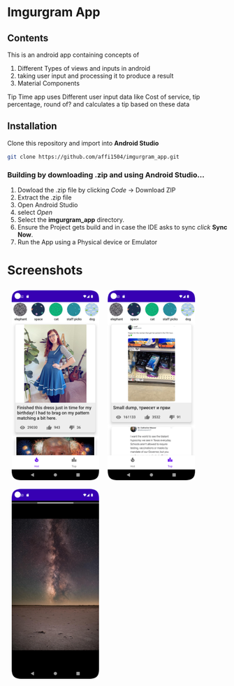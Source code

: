 # Imgurgram App
<h2>Contents</h2>

This is an android app containing concepts of
1. Different Types of views and inputs in android
1. taking user input and processing it to produce a result
1. Material Components

Tip Time app uses Different user input data like Cost of service, tip percentage, round of? and calculates a tip based on these data


## Installation
Clone this repository and import into **Android Studio**
```bash
git clone https://github.com/affi1504/imgurgram_app.git
```

<h3>Building by downloading .zip and using Android Studio...</h3>

1. Dowload the .zip file by clicking *Code* -> Download ZIP
1. Extract the .zip file
1. Open Android Studio
1. select *Open*
1. Select the **imgurgram_app** directory.
1. Ensure the Project gets build and in case the IDE asks to sync *click* **Sync Now**.
1. Run the App using a Physical device or Emulator

# Screenshots
[<img src="screenshots/Screenshot_1.png" align="left"
width="200" hspace="10" vspace="10">](screenshots/Screenshot_1.png)
[<img src="screenshots/Screenshot_2.png" align="left"
width="200" hspace="10" vspace="10">](screenshots/Screenshot_2.png)
[<img src="screenshots/Screenshot_3.png" align="left"
width="200" hspace="10" vspace="10">](screenshots/Screenshot_3.png)
